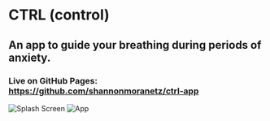 # CTRL (control)
## An app to guide your breathing during periods of anxiety.
### Live on GitHub Pages: https://github.com/shannonmoranetz/ctrl-app
![Splash Screen](https://i.imgur.com/H8yk8g5.jpg "Splash Screen")
![App](https://i.imgur.com/bb0A0Zx.jpg "App")